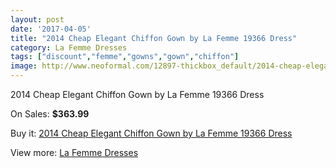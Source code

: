 ```yaml
---
layout: post
date: '2017-04-05'
title: "2014 Cheap Elegant Chiffon Gown by La Femme 19366 Dress"
category: La Femme Dresses
tags: ["discount","femme","gowns","gown","chiffon"]
image: http://www.neoformal.com/12897-thickbox_default/2014-cheap-elegant-chiffon-gown-by-la-femme-19366-dress.jpg
---
```

2014 Cheap Elegant Chiffon Gown by La Femme 19366 Dress

On Sales: **$363.99**
<a href="https://www.neoformal.com/en/la-femme-dresses-2014/4518-2014-cheap-elegant-chiffon-gown-by-la-femme-19366-dress.html"><amp-img layout="responsive" width="600" height="600" src="//www.neoformal.com/12897-thickbox_default/2014-cheap-elegant-chiffon-gown-by-la-femme-19366-dress.jpg" alt="2014 Cheap Elegant Chiffon Gown by La Femme 19366 Dress 0" /></a>
<a href="https://www.neoformal.com/en/la-femme-dresses-2014/4518-2014-cheap-elegant-chiffon-gown-by-la-femme-19366-dress.html"><amp-img layout="responsive" width="600" height="600" src="//www.neoformal.com/12898-thickbox_default/2014-cheap-elegant-chiffon-gown-by-la-femme-19366-dress.jpg" alt="2014 Cheap Elegant Chiffon Gown by La Femme 19366 Dress 1" /></a>
<a href="https://www.neoformal.com/en/la-femme-dresses-2014/4518-2014-cheap-elegant-chiffon-gown-by-la-femme-19366-dress.html"><amp-img layout="responsive" width="600" height="600" src="//www.neoformal.com/12899-thickbox_default/2014-cheap-elegant-chiffon-gown-by-la-femme-19366-dress.jpg" alt="2014 Cheap Elegant Chiffon Gown by La Femme 19366 Dress 2" /></a>

Buy it: [2014 Cheap Elegant Chiffon Gown by La Femme 19366 Dress](https://www.neoformal.com/en/la-femme-dresses-2014/4518-2014-cheap-elegant-chiffon-gown-by-la-femme-19366-dress.html "2014 Cheap Elegant Chiffon Gown by La Femme 19366 Dress")

View more: [La Femme Dresses](https://www.neoformal.com/en/56-la-femme-dresses-2014 "La Femme Dresses")